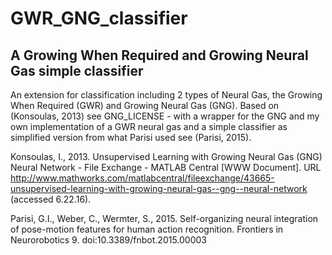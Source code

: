 # GWR_GNG_classifier
## A Growing When Required and Growing Neural Gas simple classifier
An extension for classification including 2 types of Neural Gas, the Growing When Required (GWR) and Growing Neural Gas (GNG).  Based on (Konsoulas, 2013) see GNG_LICENSE - with a wrapper for the GNG and my own implementation of a GWR neural gas and a simple classifier as simplified version from what Parisi used see (Parisi, 2015).

Konsoulas, I., 2013. Unsupervised Learning with Growing Neural Gas (GNG) Neural Network - File Exchange - MATLAB Central [WWW Document]. URL http://www.mathworks.com/matlabcentral/fileexchange/43665-unsupervised-learning-with-growing-neural-gas--gng--neural-network (accessed 6.22.16).

Parisi, G.I., Weber, C., Wermter, S., 2015. Self-organizing neural integration of pose-motion features for human action recognition. Frontiers in Neurorobotics 9. doi:10.3389/fnbot.2015.00003

